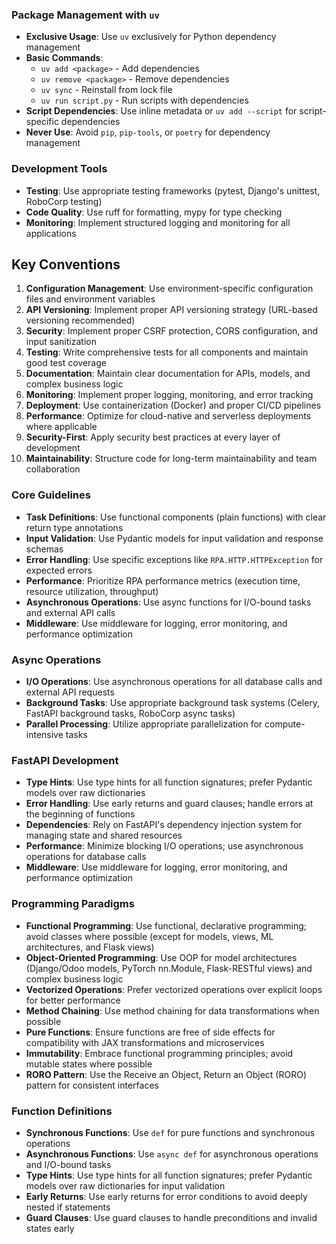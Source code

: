 ### Package Management with `uv`

- **Exclusive Usage**: Use `uv` exclusively for Python dependency management
- **Basic Commands**:
  - `uv add <package>` - Add dependencies
  - `uv remove <package>` - Remove dependencies
  - `uv sync` - Reinstall from lock file
  - `uv run script.py` - Run scripts with dependencies
- **Script Dependencies**: Use inline metadata or `uv add --script` for script-specific dependencies
- **Never Use**: Avoid `pip`, `pip-tools`, or `poetry` for dependency management

### Development Tools

- **Testing**: Use appropriate testing frameworks (pytest, Django's unittest, RoboCorp testing)
- **Code Quality**: Use ruff for formatting, mypy for type checking
- **Monitoring**: Implement structured logging and monitoring for all applications

## Key Conventions

1. **Configuration Management**: Use environment-specific configuration files and environment variables
1. **API Versioning**: Implement proper API versioning strategy (URL-based versioning recommended)
1. **Security**: Implement proper CSRF protection, CORS configuration, and input sanitization
1. **Testing**: Write comprehensive tests for all components and maintain good test coverage
1. **Documentation**: Maintain clear documentation for APIs, models, and complex business logic
1. **Monitoring**: Implement proper logging, monitoring, and error tracking
1. **Deployment**: Use containerization (Docker) and proper CI/CD pipelines
1. **Performance**: Optimize for cloud-native and serverless deployments where applicable
1. **Security-First**: Apply security best practices at every layer of development
1. **Maintainability**: Structure code for long-term maintainability and team collaboration

### Core Guidelines

- **Task Definitions**: Use functional components (plain functions) with clear return type annotations
- **Input Validation**: Use Pydantic models for input validation and response schemas
- **Error Handling**: Use specific exceptions like `RPA.HTTP.HTTPException` for expected errors
- **Performance**: Prioritize RPA performance metrics (execution time, resource utilization, throughput)
- **Asynchronous Operations**: Use async functions for I/O-bound tasks and external API calls
- **Middleware**: Use middleware for logging, error monitoring, and performance optimization

### Async Operations

- **I/O Operations**: Use asynchronous operations for all database calls and external API requests
- **Background Tasks**: Use appropriate background task systems (Celery, FastAPI background tasks, RoboCorp async tasks)
- **Parallel Processing**: Utilize appropriate parallelization for compute-intensive tasks

### FastAPI Development

- **Type Hints**: Use type hints for all function signatures; prefer Pydantic models over raw dictionaries
- **Error Handling**: Use early returns and guard clauses; handle errors at the beginning of functions
- **Dependencies**: Rely on FastAPI's dependency injection system for managing state and shared resources
- **Performance**: Minimize blocking I/O operations; use asynchronous operations for database calls
- **Middleware**: Use middleware for logging, error monitoring, and performance optimization

### Programming Paradigms

- **Functional Programming**: Use functional, declarative programming; avoid classes where possible (except for models, views, ML architectures, and Flask views)
- **Object-Oriented Programming**: Use OOP for model architectures (Django/Odoo models, PyTorch nn.Module, Flask-RESTful views) and complex business logic
- **Vectorized Operations**: Prefer vectorized operations over explicit loops for better performance
- **Method Chaining**: Use method chaining for data transformations when possible
- **Pure Functions**: Ensure functions are free of side effects for compatibility with JAX transformations and microservices
- **Immutability**: Embrace functional programming principles; avoid mutable states where possible
- **RORO Pattern**: Use the Receive an Object, Return an Object (RORO) pattern for consistent interfaces

### Function Definitions

- **Synchronous Functions**: Use `def` for pure functions and synchronous operations
- **Asynchronous Functions**: Use `async def` for asynchronous operations and I/O-bound tasks
- **Type Hints**: Use type hints for all function signatures; prefer Pydantic models over raw dictionaries for input validation
- **Early Returns**: Use early returns for error conditions to avoid deeply nested if statements
- **Guard Clauses**: Use guard clauses to handle preconditions and invalid states early
